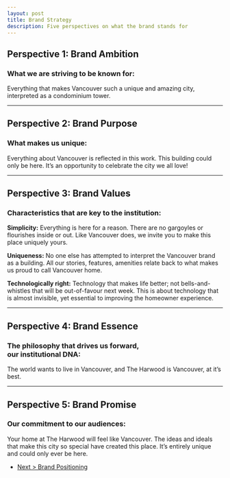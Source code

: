 ```yaml
---
layout: post
title: Brand Strategy
description: Five perspectives on what the brand stands for
---
```


<h2>Perspective 1: Brand Ambition</h2>
<h3>What we are striving to be known for:</h3>

<div class="box-blur">Everything that makes Vancouver such a unique and amazing city, interpreted as a condominium tower.</div> 

---

<h2>Perspective 2: Brand Purpose</h2>
<h3>What makes us unique:</h3>

<div class="box-blur">Everything about Vancouver is reflected in this work. This building could only be here. It’s an opportunity to celebrate the city we all love!</div>

---

<h2>Perspective 3: Brand Values</h2>
<h3>Characteristics that are key to the institution:</h3>

<div class="box-blur">
<p><strong>Simplicity:</strong> Everything is here for a reason. There are no gargoyles or flourishes inside or out. Like Vancouver does, we invite you to make this place uniquely yours.</p>

<p><strong>Uniqueness:</strong> No one else has attempted to interpret the Vancouver brand as a building. All our stories, features, amenities relate back to what makes us proud to call Vancouver home.</p>

<p><strong>Technologically right:</strong> Technology that makes life better; not bells-and-whistles that will be out-of-favour next week. This is about technology that is almost invisible, yet essential to improving the homeowner experience.</p>
</div>

---

<h2>Perspective 4: Brand Essence</h2>
<h3>The philosophy that drives us forward, <br />our institutional DNA:</h3>

<div class="box-blur">The world wants to live in Vancouver, and The Harwood is Vancouver, at it’s best.</div>

---

<h2>Perspective 5: Brand Promise</h2>
<h3>Our commitment to our audiences:</h3>

<div class="box-blur">Your home at The Harwood will feel like Vancouver. The ideas and ideals that make this city so special have created this place. It’s entirely unique and could only ever be here.</div>

<ul class="actions">
	<li><a href="{{ "/2016/08/22/brand-positioning.html" | prepend: site.baseurl }}" class="button special">Next > Brand Positioning</a></li>
</ul>